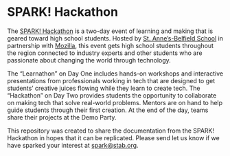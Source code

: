 # SPARK! Hackathon
The [SPARK! Hackathon](http://spark.stab.org) is a two-day event of learning and making that is geared toward high school students. Hosted by [St. Anne’s-Belfield School](http://stab.org) in partnership with [Mozilla](http://learning.mozilla.org), this event gets high school students throughout the region connected to industry experts and other students who are passionate about changing the world through technology. 

The “Learnathon” on Day One includes hands-on workshops and interactive presentations from professionals working in tech that are designed to get students’ creative juices flowing while they learn to create tech. The “Hackathon” on Day Two provides students the opportunity to collaborate on making tech that solve real-world problems. Mentors are on hand to help guide students through their first creation. At the end of the day, teams share their projects at the Demo Party.

This repository was created to share the documentation from the SPARK! Hackathon in hopes that it can be replicated. Please send let us know if we have sparked your interest at [spark@stab.org](mailto:spark@stab.org?Subject=SPARK!%20Hackathon).
